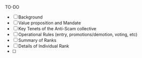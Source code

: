 TO-DO

- [ ] Background
- [ ] Value proposition and Mandate
- [ ] Key Tenets of the Anti-Scam collective
- [ ] Operational Rules (entry, promotions/demotion, voting, etc)
- [ ] Summary of Ranks
- [ ] Details of Individual Rank
- [ ] 
